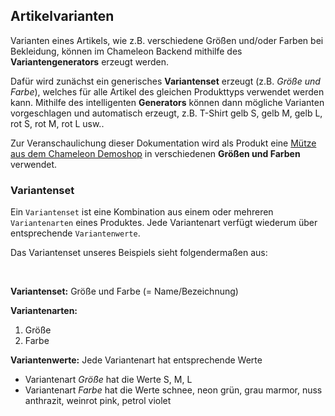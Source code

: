 ## Artikelvarianten


Varianten eines Artikels, wie z.B. verschiedene Größen und/oder Farben bei Bekleidung, können im Chameleon Backend mithilfe des **Variantengenerators** erzeugt werden.

Dafür wird zunächst ein generisches **Variantenset** erzeugt (z.B. *Größe und Farbe*), welches für alle Artikel des gleichen Produkttyps verwendet werden kann. Mithilfe des intelligenten **Generators** können dann mögliche Varianten vorgeschlagen und automatisch erzeugt, z.B. T-Shirt gelb S, gelb M, gelb L, rot S, rot M, rot L usw..

Zur Veranschaulichung dieser Dokumentation wird als Produkt eine [Mütze aus dem Chameleon Demoshop](https://demo.chameleon-system.de/testmarke-3/gehaekeltes/merino-muetze-muetzen_pid_820_6702.html?_ref=spot3&url=%2FProdukte%2FGehaekeltes%2FMuetzen%2F) in verschiedenen **Größen und Farben** verwendet.


### Variantenset


Ein `Variantenset` ist eine Kombination aus einem oder mehreren `Variantenarten` eines Produktes. Jede Variantenart verfügt wiederum über entsprechende `Variantenwerte`.

Das Variantenset unseres Beispiels sieht folgendermaßen aus:

<br>

**Variantenset:** Größe und Farbe (= Name/Bezeichnung)
    
**Variantenarten:**
 1. Größe
 2. Farbe
    
**Variantenwerte:** Jede Variantenart hat entsprechende Werte
 * Variantenart _Größe_ hat die Werte S, M, L
 * Variantenart _Farbe_ hat die Werte schnee, neon grün, grau marmor, nuss anthrazit, weinrot pink, petrol violet
 
